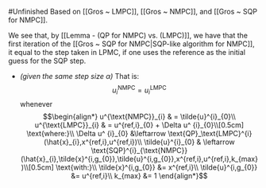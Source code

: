 #Unfinished 
Based on [[Gros ~ LMPC]], [[Gros ~ NMPC]], and [[Gros ~ SQP for NMPC]].


We see that, by [[Lemma - (QP for NMPC) vs. (LMPC)]], we have that the first iteration of the [[Gros ~ SQP for NMPC|SQP-like algorithm for NMPC]], it equal to the step taken in LPMC, if one uses the reference as the initial guess for the SQP step.
- *(given the same step size $\alpha$)*
That is: $$u^{\text{NMPC}}_{i} = u^{\text{LMPC}}_{i}$$ whenever $$\begin{align*}
u^{\text{NMPC}}_{i} & = \tilde{u}^{i}_{0}\\
u^{\text{LMPC}}_{i} & = u^{ref,i}_{0} + \Delta u^ {i}_{0}\\[0.5cm]
\text{where:}\\
\Delta u^ {i}_{0} &\leftarrow \text{QP}_\text{LMPC}^{i}(\hat{x}_{i},x^{ref,i},u^{ref,i})\\
\tilde{u}^{i}_{0} & \leftarrow \text{SQP}^{i}_{\text{NMPC}}(\hat{x}_{i},\tilde{x}^{i,g_{0}},\tilde{u}^{i,g_{0}},x^{ref,i},u^{ref,i},k_{max})\\[0.5cm]
\text{with:}\\
\tilde{x}^{i,g_{0}} &= x^{ref,i}\\
\tilde{u}^{i,g_{0}} &= u^{ref,i}\\
k_{max} &= 1
\end{align*}$$


